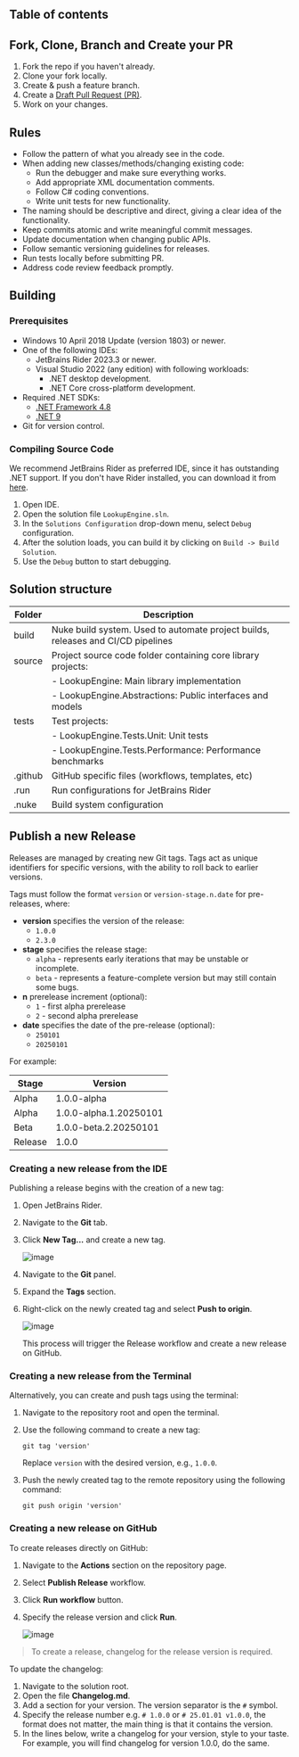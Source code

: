﻿## Table of contents


## Fork, Clone, Branch and Create your PR

1. Fork the repo if you haven't already.
2. Clone your fork locally.
3. Create & push a feature branch.
4. Create a [Draft Pull Request (PR)](https://github.blog/2019-02-14-introducing-draft-pull-requests/).
5. Work on your changes.

## Rules

- Follow the pattern of what you already see in the code.
- When adding new classes/methods/changing existing code: 
  - Run the debugger and make sure everything works.
  - Add appropriate XML documentation comments.
  - Follow C# coding conventions.
  - Write unit tests for new functionality.
- The naming should be descriptive and direct, giving a clear idea of the functionality.
- Keep commits atomic and write meaningful commit messages.
- Update documentation when changing public APIs.
- Follow semantic versioning guidelines for releases.
- Run tests locally before submitting PR.
- Address code review feedback promptly.

## Building

### Prerequisites

- Windows 10 April 2018 Update (version 1803) or newer.
- One of the following IDEs:
  - JetBrains Rider 2023.3 or newer.
  - Visual Studio 2022 (any edition) with following workloads:
    - .NET desktop development.
    - .NET Core cross-platform development.
- Required .NET SDKs:
  - [.NET Framework 4.8](https://dotnet.microsoft.com/download/dotnet-framework/net48)
  - [.NET 9](https://dotnet.microsoft.com/en-us/download/dotnet)
- Git for version control.

### Compiling Source Code

We recommend JetBrains Rider as preferred IDE, since it has outstanding .NET support. If you don't have Rider installed, you can download it
from [here](https://www.jetbrains.com/rider/).

1. Open IDE.
2. Open the solution file `LookupEngine.sln`.
3. In the `Solutions Configuration` drop-down menu, select `Debug` configuration.
4. After the solution loads, you can build it by clicking on `Build -> Build Solution`.
5. Use the `Debug` button to start debugging.

## Solution structure

| Folder  | Description                                                                      |
|---------|----------------------------------------------------------------------------------|
| build   | Nuke build system. Used to automate project builds, releases and CI/CD pipelines |
| source  | Project source code folder containing core library projects:                     |
|         | - LookupEngine: Main library implementation                                      |
|         | - LookupEngine.Abstractions: Public interfaces and models                        |
| tests   | Test projects:                                                                   |
|         | - LookupEngine.Tests.Unit: Unit tests                                            |
|         | - LookupEngine.Tests.Performance: Performance benchmarks                         |
| .github | GitHub specific files (workflows, templates, etc)                                |
| .run    | Run configurations for JetBrains Rider                                           |
| .nuke   | Build system configuration                                                       |

## Publish a new Release

Releases are managed by creating new Git tags.
Tags act as unique identifiers for specific versions, with the ability to roll back to earlier versions.

Tags must follow the format `version` or `version-stage.n.date` for pre-releases, where:

- **version** specifies the version of the release:
    - `1.0.0`
    - `2.3.0`
- **stage** specifies the release stage:
    - `alpha` - represents early iterations that may be unstable or incomplete.
    - `beta` - represents a feature-complete version but may still contain some bugs.
- **n** prerelease increment (optional):
    - `1` - first alpha prerelease
    - `2` - second alpha prerelease
- **date** specifies the date of the pre-release (optional):
    - `250101`
    - `20250101`

For example:

| Stage   | Version                |
|---------|------------------------|
| Alpha   | 1.0.0-alpha            |
| Alpha   | 1.0.0-alpha.1.20250101 |
| Beta    | 1.0.0-beta.2.20250101  |
| Release | 1.0.0                  |

### Creating a new release from the IDE

Publishing a release begins with the creation of a new tag:

1. Open JetBrains Rider.
2. Navigate to the **Git** tab.
3. Click **New Tag...** and create a new tag.

   ![image](https://github.com/user-attachments/assets/19c11322-9f95-45e5-8fe6-defa36af59c4)

4. Navigate to the **Git** panel.
5. Expand the **Tags** section.
6. Right-click on the newly created tag and select **Push to origin**.

   ![image](https://github.com/user-attachments/assets/b2349264-dd76-4c21-b596-93110f1f16cb)

   This process will trigger the Release workflow and create a new release on GitHub.

### Creating a new release from the Terminal

Alternatively, you can create and push tags using the terminal:

1. Navigate to the repository root and open the terminal.
2. Use the following command to create a new tag:
   ```shell
   git tag 'version'
   ```

   Replace `version` with the desired version, e.g., `1.0.0`.
3. Push the newly created tag to the remote repository using the following command:
   ```shell
   git push origin 'version'
   ```
### Creating a new release on GitHub

To create releases directly on GitHub:

1. Navigate to the **Actions** section on the repository page.
2. Select **Publish Release** workflow.
3. Click **Run workflow** button.
4. Specify the release version and click **Run**.

   ![image](https://github.com/user-attachments/assets/088388c1-6055-4d21-8d22-70f047d8f104)

> To create a release, changelog for the release version is required.

To update the changelog:

1. Navigate to the solution root.
2. Open the file **Changelog.md**.
3. Add a section for your version. The version separator is the `#` symbol.
4. Specify the release number e.g. `# 1.0.0` or `# 25.01.01 v1.0.0`, the format does not matter, the main thing is that it contains the version.
5. In the lines below, write a changelog for your version, style to your taste. For example, you will find changelog for version 1.0.0, do the same.